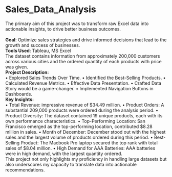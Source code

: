 # Sales_Data_Analysis
The primary aim of this project was to transform raw Excel data into actionable insights, to drive better business outcomes.
<br>
<br>
**Goal**: Optimize sales strategies and drive informed decisions that lead to the growth and success of businesses.
<br>
**Tools Used**: Tableau, MS Excel 
<br>
The dataset contains information from approximately 200,000 customers across various cities and the ordered quantity of each products with price was given.
<br>
**Project Description:**
<br>
• Explored Sales Trends Over Time.
• Identified the Best-Selling Products.
• Calculated Revenue Metrics. 
• Effective Data Presentation. 
• Crafted Data Story would be a game-changer.
• Implemented Navigation Buttons in Dashboards. 
<br>
**Key Insights:** 
<br>
• Total Revenue: impressive revenue of $34.49 million.
• Product Orders: A substantial 209,000 products were ordered during the analysis period. 
• Product Diversity: The dataset contained 19 unique products, each with its own performance characteristics. 
• Top-Performing Location: San Francisco emerged as the top-performing location, contributed $8.28 million in sales. 
• Month of December: December stood out with the highest sales and the largest volume of products ordered during this period. 
• Best-Selling Product: The Macbook Pro laptop secured the top rank with total sales of $8.04 million.
• High Demand for AAA Batteries: AAA batteries were in high demand, with the largest quantity ordered.
<br>
This project not only highlights my proficiency in handling large datasets but also underscores my capacity to translate data into actionable recommendations.
